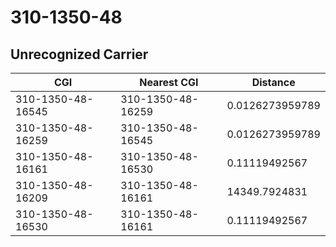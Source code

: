 # 310-1350-48
## Unrecognized Carrier


| CGI | Nearest CGI | Distance |
|-----|-------------|----------|
| 310-1350-48-16545 | 310-1350-48-16259 | 0.0126273959789 |
| 310-1350-48-16259 | 310-1350-48-16545 | 0.0126273959789 |
| 310-1350-48-16161 | 310-1350-48-16530 | 0.11119492567 |
| 310-1350-48-16209 | 310-1350-48-16161 | 14349.7924831 |
| 310-1350-48-16530 | 310-1350-48-16161 | 0.11119492567 |
